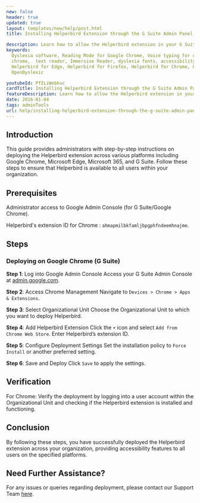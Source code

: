 ```yaml
---
new: false
header: true
updated: true
layout: templates/new/help/post.html
title: Installing Helperbird Extension through the G Suite Admin Panel

description: Learn how to allow the Helperbird extension in your G Suite Admin Panel. This guide walks you through the necessary steps to permit Helperbird's usage within your organization.
keywords:
  Dyslexia software, Reading Mode for Google Chrome, Voice typing for chrome, Text to speech for
  chrome,  text reader, Immersive Reader, dyslexia fonts, accessibility software, dyslexia software,
  Helperbird for Edge, Helperbird for Firefox, Helperbird for Chrome, Opendyslexic for Chrome,
  OpenDyslexic

youtubeId: PfILiWebkuc
cardTitle: Installing Helperbird Extension through the G Suite Admin Panel
featureDescription: Learn how to allow the Helperbird extension in your G Suite Admin Panel. This guide walks you through the necessary steps to permit Helperbird's usage within your organization.
date: 2016-01-04
tags: adminTools
url: help/installing-helperbird-extension-through-the-g-suite-admin-panel/
---
```


## Introduction

This guide provides administrators with step-by-step instructions on deploying the Helperbird extension across various platforms including Google Chrome, Microsoft Edge, Microsoft 365, and G Suite. Follow these steps to ensure that Helperbird is available to all users within your organization.

## Prerequisites

Administrator access to Google Admin Console (for G Suite/Google Chrome).

Helperbird's extension ID for Chrome : `ahmapmilbkfamljbpgphfndeemhnajme`.

## Steps

### Deploying on Google Chrome (G Suite)

**Step 1**: Log into Google Admin Console
Access your G Suite Admin Console at [admin.google.com](https://admin.google.com/).

**Step 2**: Access Chrome Management
Navigate to `Devices > Chrome > Apps & Extensions`.

**Step 3**: Select Organizational Unit
Choose the Organizational Unit to which you want to deploy Helperbird.

**Step 4**: Add Helperbird Extension
Click the `+` icon and select `Add from Chrome Web Store`. Enter Helperbird’s extension ID.

**Step 5**: Configure Deployment Settings
Set the installation policy to `Force Install` or another preferred setting.

**Step 6**: Save and Deploy
Click `Save` to apply the settings.




## Verification

For Chrome: Verify the deployment by logging into a user account within the Organizational Unit and checking if the Helperbird extension is installed and functioning.

## Conclusion

By following these steps, you have successfully deployed the Helperbird extension across your organization, providing accessibility features to all users on the specified platforms.

## Need Further Assistance?

For any issues or queries regarding deployment, please contact our Support Team [here](https://www.helperbird.com/support).

